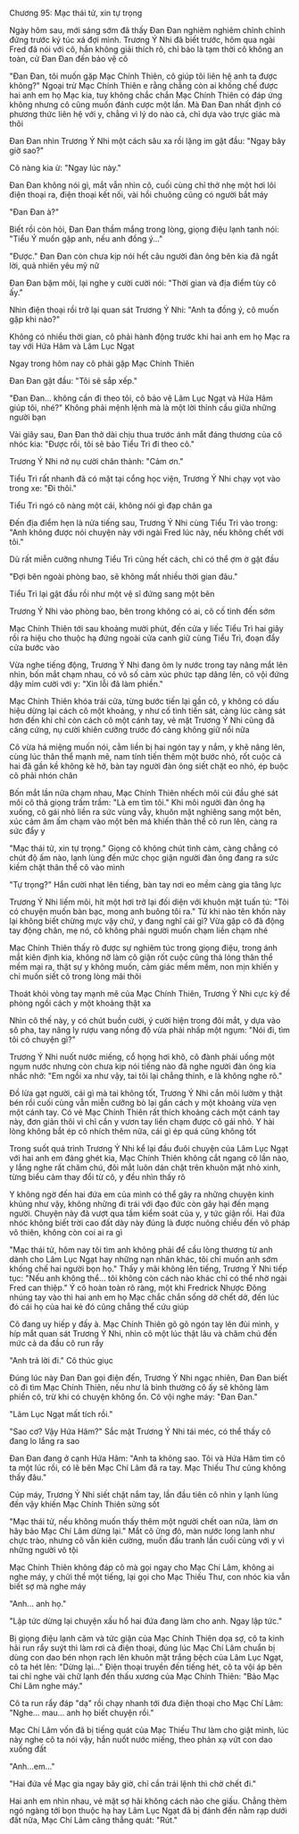 




Chương 95: Mạc thái tử, xin tự trọng

Ngày hôm sau, mới sáng sớm đã thấy Đan Đan nghiêm nghiêm chỉnh chỉnh đứng trước ký túc xá đợi mình. Trương Ý Nhi đã biết trước, hôm qua ngài Fred đã nói với cô, hắn không giải thích rõ, chỉ bảo là tạm thời cô không an toàn, cử Đan Đan đến bảo vệ cô

"Đan Đan, tôi muốn gặp Mạc Chính Thiên, cô giúp tôi liên hệ anh ta được không?" Ngoại trừ Mạc Chính Thiên e rằng chẳng còn ai khống chế được hai anh em họ Mạc kia, tuy không chắc chắn Mạc Chính Thiên có đáp ứng không nhưng cô cũng muốn đánh cược một lần. Mà Đan Đan nhất định có phương thức liên hệ với y, chẳng vì lý do nào cả, chỉ dựa vào trực giác mà thôi

Đan Đan nhìn Trương Ý Nhi một cách sâu xa rồi lặng im gật đầu: "Ngay bây giờ sao?"

Cô nàng kia ừ: "Ngay lúc này."

Đan Đan không nói gì, mắt vẫn nhìn cô, cuối cùng chỉ thở nhẹ một hơi lôi điện thoại ra, điện thoại kết nối, vài hồi chuông cũng có người bắt máy

"Đan Đan à?"

Biết rồi còn hỏi, Đan Đan thầm mắng trong lòng, giọng điệu lạnh tanh nói: "Tiểu Ý muốn gặp anh, nếu anh đồng ý..."

"Được." Đan Đan còn chưa kịp nói hết câu người đàn ông bên kia đã ngắt lời, quả nhiên yêu mỹ nữ

Đan Đan bặm môi, lại nghe y cười cười nói: "Thời gian và địa điểm tùy cô ấy."

Nhìn điện thoại rồi trở lại quan sát Trương Ý Nhi: "Anh ta đồng ý, cô muốn gặp khi nào?"

Không có nhiều thời gian, cô phải hành động trước khi hai anh em họ Mạc ra tay với Hứa Hâm và Lâm Lục Ngạt


Ngay trong hôm nay cô phải gặp Mạc Chính Thiên

Đan Đan gật đầu: "Tôi sẽ sắp xếp."

"Đan Đan... không cần đi theo tôi, cô bảo vệ Lâm Lục Ngạt và Hứa Hâm giúp tôi, nhé?" Không phải mệnh lệnh mà là một lời thỉnh cầu giữa những người bạn

Vài giây sau, Đan Đan thở dài chịu thua trước ánh mắt đáng thương của cô nhóc kia: "Được rồi, tôi sẽ bảo Tiểu Trì đi theo cô."

Trương Ý Nhi nở nụ cười chân thành: "Cảm ơn."

Tiểu Trì rất nhanh đã có mặt tại cổng học viện, Trương Ý Nhi chạy vọt vào trong xe: "Đi thôi."

Tiểu Trì ngó cô nàng một cái, không nói gì đạp chân ga

Đến địa điểm hẹn là nửa tiếng sau, Trương Ý Nhi cùng Tiểu Trì vào trong: "Anh không được nói chuyện này với ngài Fred lúc này, nếu không chết với tôi."

Dù rất miễn cưỡng nhưng Tiểu Trì cũng hết cách, chỉ có thể ợm ờ gật đầu

"Đợi bên ngoài phòng bao, sẽ không mất nhiều thời gian đâu."

Tiểu Trì lại gật đầu rồi như một vệ sĩ đứng sang một bên

Trương Ý Nhi vào phòng bao, bên trong không có ai, cô cố tình đến sớm

Mạc Chính Thiên tới sau khoảng mười phút, đến cửa y liếc Tiểu Trì hai giây rồi ra hiệu cho thuộc hạ đứng ngoài cửa canh giữ cùng Tiểu Trì, đoạn đẩy cửa bước vào

Vừa nghe tiếng động, Trương Ý Nhi đang ôm ly nước trong tay nâng mắt lên nhìn, bốn mắt chạm nhau, có vô số cảm xúc phức tạp dâng lên, cô vội đứng dậy mỉm cười với y: "Xin lỗi đã làm phiền."

Mạc Chính Thiên khóa trái cửa, từng bước tiến lại gần cô, y không có dấu hiệu dừng lại cách cô một khoảng, y như cố tình tiến sát, càng lúc càng sát hơn đến khi chỉ còn cách cô một cánh tay, vẻ mặt Trương Ý Nhi cũng đã căng cứng, nụ cười khiên cưỡng trước đó càng không giữ nổi nữa

Cô vừa há miệng muốn nói, cằm liền bị hai ngón tay y nắm, y khẽ nâng lên, cùng lúc thân thể mạnh mẽ, nam tính tiến thêm một bước nhỏ, rốt cuộc cả hai đã gần kề không kẽ hở, bàn tay người đàn ông siết chặt eo nhỏ, ép buộc cô phải nhón chân

Bốn mắt lần nữa chạm nhau, Mạc Chính Thiên nhếch môi cúi đầu ghé sát môi cô thả giọng trầm trầm: "Là em tìm tôi." Khi môi người đàn ông hạ xuống, cô gái nhỏ liền ra sức vùng vẫy, khuôn mặt nghiêng sang một bên, xúc cảm âm ấm chạm vào một bên má khiến thân thể cô run lên, càng ra sức đẩy y


"Mạc thái tử, xin tự trọng." Giọng cô không chút tình cảm, càng chẳng có chút độ ấm nào, lạnh lùng đến mức chọc giận người đàn ông đang ra sức kiềm chặt thân thể cô vào mình

"Tự trọng?" Hắn cười nhạt lên tiếng, bàn tay nơi eo mềm càng gia tăng lực

Trương Ý Nhi liếm môi, hít một hơi trở lại đối diện với khuôn mặt tuấn tú: "Tôi có chuyện muốn bàn bạc, mong anh buông tôi ra." Từ khi nào tên khốn này lại không biết chừng mực vậy chứ, y đang nghĩ cái gì? Vừa gặp cô đã động tay động chân, mẹ nó, cô không phải người muốn chạm liền chạm nhé

Mạc Chính Thiên thấy rõ được sự nghiêm túc trong giọng điệu, trong ánh mắt kiên định kia, không nỡ làm cô giận rốt cuộc cũng thả lỏng thân thể mềm mại ra, thật sự y không muốn, cảm giác mềm mềm, non mịn khiến y chỉ muốn siết cô trong lòng mãi thôi

Thoát khỏi vòng tay mạnh mẽ của Mạc Chính Thiên, Trương Ý Nhi cực kỳ đề phòng ngồi cách y một khoảng thật xa

Nhìn cô thế này, y có chút buồn cười, ý cười hiện trong đôi mắt, y dựa vào sô pha, tay nâng ly rượu vang nồng độ vừa phải nhấp một ngụm: "Nói đi, tìm tôi có chuyện gì?"

Trương Ý Nhi nuốt nước miếng, cổ họng hơi khô, cô đành phải uống một ngụm nước nhưng còn chưa kịp nói tiếng nào đã nghe người đàn ông kia nhắc nhở: "Em ngồi xa như vậy, tai tôi lại chẳng thính, e là không nghe rõ."

Đồ lừa gạt người, cái gì mà tai không tốt, Trương Ý Nhi cắn môi lườm y thật bén rồi cuối cùng vẫn miễn cưỡng bò lại gần cách y một khoảng vừa vẹn một cánh tay. Có vẻ Mạc Chính Thiên rất thích khoảng cách một cánh tay này, đơn giản thôi vì chỉ cần y vươn tay liền chạm được cô gái nhỏ. Y hài lòng không bắt ép cô nhích thêm nữa, cái gì ép quá cũng không tốt

Trong suốt quá trình Trương Ý Nhi kể lại đầu đuôi chuyện của Lâm Lục Ngạt với hai anh em đáng ghét kia, Mạc Chính Thiên không cắt ngang cô lần nào, y lắng nghe rất chăm chú, đôi mắt luôn dán chặt trên khuôn mặt nhỏ xinh, từng biểu cảm thay đổi từ cô, y đều nhìn thấy rõ

Y không ngờ đến hai đứa em của mình có thể gây ra những chuyện kinh khủng như vậy, không những đi trái với đạo đức còn gây hại đến mạng người. Chuyện này đã vượt qua tầm kiểm soát của y, y tức giận rồi. Hai đứa nhóc không biết trời cao đất dày này đúng là được nuông chiều đến vô pháp vô thiên, không còn coi ai ra gì

"Mạc thái tử, hôm nay tôi tìm anh không phải để cầu lòng thương từ anh dành cho Lâm Lục Ngạt hay những nạn nhân khác, tôi chỉ muốn anh sớm khống chế hai người bọn họ." Thấy y mãi không lên tiếng, Trương Ý Nhi tiếp tục: "Nếu anh không thể... tôi không còn cách nào khác chỉ có thể nhờ ngài Fred can thiệp." Ý cô hoàn toàn rõ ràng, một khi Fredrick Nhược Đông nhúng tay vào thì hai anh em họ Mạc chắc chắn sống dở chết dở, đến lúc đó cái họ của hai kẻ đó cũng chẳng thể cứu giúp

Cô đang uy hiếp y đấy à. Mạc Chính Thiên gõ gõ ngón tay lên đùi mình, y híp mắt quan sát Trương Ý Nhi, nhìn cô một lúc thật lâu và chăm chú đến mức cả da đầu cô run rẩy

"Anh trả lời đi." Cô thúc giục

Đúng lúc này Đan Đan gọi điện đến, Trương Ý Nhi ngạc nhiên, Đan Đan biết cô đi tìm Mạc Chính Thiên, nếu như là bình thường cô ấy sẽ không làm phiền cô, trừ khi có chuyện không ổn. Cô vội nghe máy: "Đan Đan."

"Lâm Lục Ngạt mất tích rồi."

"Sao cơ? Vậy Hứa Hâm?" Sắc mặt Trương Ý Nhi tái méc, có thể thấy cô đang lo lắng ra sao

Đan Đan đang ở cạnh Hứa Hâm: "Anh ta không sao. Tôi và Hứa Hâm tìm cô ta một lúc rồi, có lẽ bên Mạc Chí Lâm đã ra tay. Mạc Thiếu Thư cũng không thấy đâu."


Cúp máy, Trương Ý Nhi siết chặt nắm tay, lần đầu tiên cô nhìn y lạnh lùng đến vậy khiến Mạc Chính Thiên sửng sốt

"Mạc thái tử, nếu không muốn thấy thêm một người chết oan nữa, làm ơn hãy bảo Mạc Chí Lâm dừng lại." Mắt cô ửng đỏ, màn nước long lanh như chực trào, nhưng cô vẫn kiên cường, muốn đấu tranh lần cuối cùng với y vì những người vô tội

Mạc Chính Thiên không đáp cô mà gọi ngay cho Mạc Chí Lâm, không ai nghe máy, y chửi thề một tiếng, lại gọi cho Mạc Thiếu Thư, con nhóc kia vẫn biết sợ mà nghe máy

"Anh... anh họ."

"Lập tức dừng lại chuyện xấu hổ hai đứa đang làm cho anh. Ngay lập tức."

Bị giọng điệu lạnh căm và tức giận của Mạc Chính Thiên dọa sợ, cô ta kinh hãi run rẩy suýt thì làm rơi cả điện thoại, đúng lúc Mạc Chí Lâm chuẩn bị dùng con dao bén nhọn rạch lên khuôn mặt trắng bệch của Lâm Lục Ngạt, cô ta hét lên: "Dừng lại..." Điện thoại truyền đến tiếng hét, cô ta vội áp bên tai chỉ nghe vài chữ lạnh đến thấu xương của Mạc Chính Thiên: "Bảo Mạc Chí Lâm nghe máy."

Cô ta run rẩy đáp "dạ" rồi chạy nhanh tới đưa điện thoại cho Mạc Chí Lâm: "Nghe... mau... anh họ biết chuyện rồi."

Mạc Chí Lâm vốn đã bị tiếng quát của Mạc Thiếu Thư làm cho giật mình, lúc này nghe cô ta nói vậy, hắn nuốt nước miếng, theo phản xạ vứt con dao xuống đất

"Anh...em..."

"Hai đứa về Mạc gia ngay bây giờ, chỉ cần trái lệnh thì chờ chết đi."

Hai anh em nhìn nhau, vẻ mặt sợ hãi không cách nào che giấu. Chẳng thèm ngó ngàng tới bọn thuộc hạ hay Lâm Lục Ngạt đã bị đánh đến nằm rạp dưới đất nữa, Mạc Chí Lâm căng thẳng quát: "Rút."




